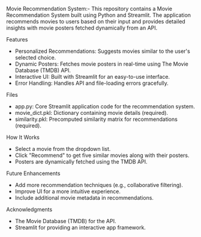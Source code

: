 Movie Recommendation System:-
This repository contains a Movie Recommendation System built using Python and Streamlit. 
The application recommends movies to users based on their input and provides detailed insights with movie posters fetched dynamically from an API.

Features
* Personalized Recommendations: Suggests movies similar to the user's selected choice.
* Dynamic Posters: Fetches movie posters in real-time using The Movie Database (TMDB) API.
* Interactive UI: Built with Streamlit for an easy-to-use interface.
* Error Handling: Handles API and file-loading errors gracefully.

Files
* app.py: Core Streamlit application code for the recommendation system.
* movie_dict.pkl: Dictionary containing movie details (required).
* similarity.pkl: Precomputed similarity matrix for recommendations (required).

How It Works
* Select a movie from the dropdown list.
* Click "Recommend" to get five similar movies along with their posters.
* Posters are dynamically fetched using the TMDB API.

Future Enhancements
* Add more recommendation techniques (e.g., collaborative filtering).
* Improve UI for a more intuitive experience.
* Include additional movie metadata in recommendations.


Acknowledgments
* The Movie Database (TMDB) for the API.
* Streamlit for providing an interactive app framework.
